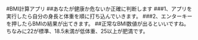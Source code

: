 #BMI計算アプリ
##あなたが健康か危ないか正確に判断します
###1、アプリを実行したら自分の身長と体重を順に打ち込んでいきます。
###2、エンターキーを押したらBMIの結果が出てきます。
##正常なBMI数値が出るといいですね。ちなみに22が標準、18.5未満が低体重、25以上が肥満です。

